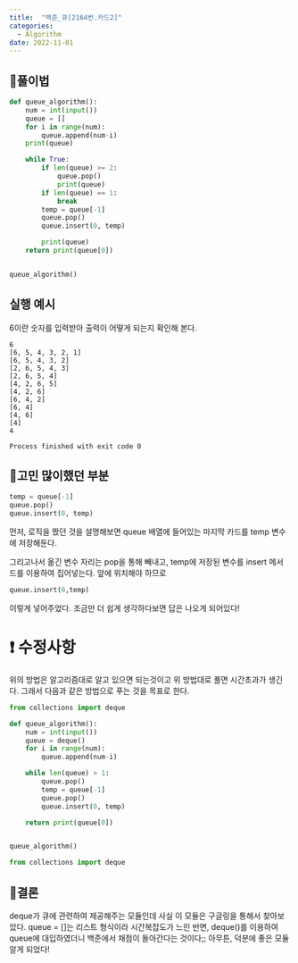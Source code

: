 ```yaml
---
title:  "백준_큐[2164번.카드2]"
categories:
  - Algorithm
date: 2022-11-01
---
```


## 🐋풀이법
```python
def queue_algorithm():
    num = int(input())
    queue = []
    for i in range(num):
        queue.append(num-i)
    print(queue)

    while True:
        if len(queue) >= 2:
            queue.pop()
            print(queue)
        if len(queue) == 1:
            break
        temp = queue[-1]
        queue.pop()
        queue.insert(0, temp)

        print(queue)
    return print(queue[0])


queue_algorithm()
```

## 실행 예시
6이란 숫자를 입력받아 출력이 어떻게 되는지 확인해 본다.

```
6
[6, 5, 4, 3, 2, 1]
[6, 5, 4, 3, 2]
[2, 6, 5, 4, 3]
[2, 6, 5, 4]
[4, 2, 6, 5]
[4, 2, 6]
[6, 4, 2]
[6, 4]
[4, 6]
[4]
4

Process finished with exit code 0
```

## 🤔고민 많이했던 부분
```python
temp = queue[-1]
queue.pop()
queue.insert(0, temp)
```

먼저, 로직을 짰던 것을 설명해보면 queue 배열에 들어있는 마지막 카드를 temp 변수에 저장해둔다.

그리고나서 옮긴 변수 자리는 pop을 통해 빼내고, temp에 저장된 변수를 insert 메서드를 이용하여 집어넣는다. 앞에 위치해야 하므로

```python
queue.insert(0,temp)
```
이렇게 넣어주었다.
조금만 더 쉽게 생각하다보면 답은 나오게 되어있다!

# ❗ 수정사항
위의 방법은 알고리즘대로 알고 있으면 되는것이고 위 방법대로 풀면 시간초과가 생긴다.
그래서 다음과 같은 방법으로 푸는 것을 목표로 한다.

```python
from collections import deque

def queue_algorithm():
    num = int(input())
    queue = deque()
    for i in range(num):
        queue.append(num-i)

    while len(queue) > 1:
        queue.pop()
        temp = queue[-1]
        queue.pop()
        queue.insert(0, temp)

    return print(queue[0])


queue_algorithm()
```

```python
from collections import deque
```
## 🥚결론
deque가 큐에 관련하여 제공해주는 모듈인데 사실 이 모듈은 구글링을 통해서 찾아보았다.
queue = []는 리스트 형식이라 시간복잡도가 느린 반면, deque()를 이용하여 queue에 대입하였더니 백준에서 채점이 돌아간다는 것이다;;
아무튼, 덕분에 좋은 모듈 알게 되었다!
